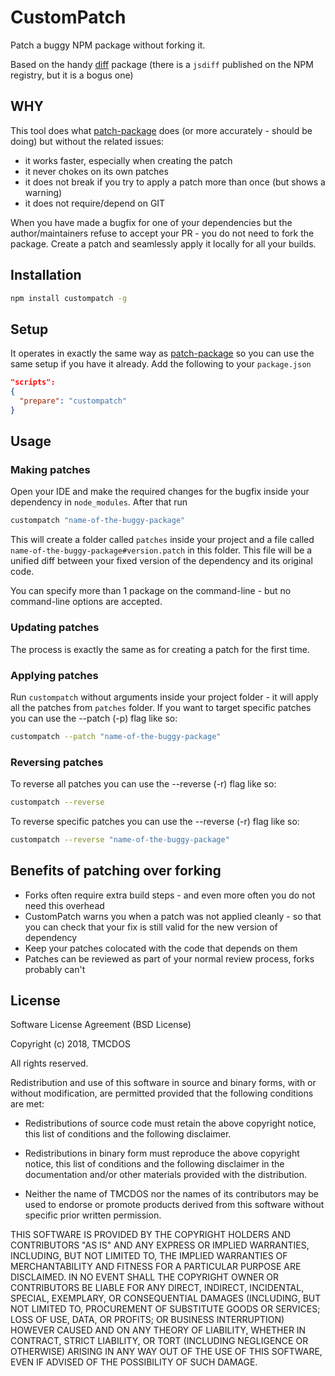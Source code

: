 # CustomPatch

Patch a buggy NPM package without forking it.

Based on the handy [diff](https://github.com/kpdecker/jsdiff) package (there is a `jsdiff` published on the NPM registry, but it is a bogus one)

## WHY

This tool does what [patch-package](https://www.npmjs.com/package/patch-package) does (or more accurately - should be doing) but without the related issues:

- it works faster, especially when creating the patch
- it never chokes on its own patches
- it does not break if you try to apply a patch more than once (but shows a warning)
- it does not require/depend on GIT
 
When you have made a bugfix for one of your dependencies but the author/maintainers refuse to accept your PR - you do not need to fork the package.
Create a patch and seamlessly apply it locally for all your builds.

## Installation
```bash
npm install custompatch -g
```

## Setup

It operates in exactly the same way as [patch-package](https://www.npmjs.com/package/patch-package) so you can use the same setup if you have it already.
Add the following to your `package.json`

```json
"scripts": 
{
  "prepare": "custompatch"
}
```

## Usage

### Making patches

Open your IDE and make the required changes for the bugfix inside your dependency in `node_modules`. After that run

```bash
custompatch "name-of-the-buggy-package"
```

This will create a folder called `patches` inside your project and a file called `name-of-the-buggy-package#version.patch` in this folder.
This file will be a unified diff between your fixed version of the dependency and its original code.

You can specify more than 1 package on the command-line - but no command-line options are accepted.

### Updating patches

The process is exactly the same as for creating a patch for the first time.

### Applying patches

Run `custompatch` without arguments inside your project folder - it will apply all the patches from `patches` folder. If you want to target specific patches you can use the --patch (-p) flag like so:

```bash
custompatch --patch "name-of-the-buggy-package"
```

### Reversing patches

To reverse all patches you can use the --reverse (-r) flag like so:

```bash
custompatch --reverse
```

To reverse specific patches you can use the --reverse (-r) flag like so:

```bash
custompatch --reverse "name-of-the-buggy-package"
```

## Benefits of patching over forking

- Forks often require extra build steps - and even more often you do not need this overhead
- CustomPatch warns you when a patch was not applied cleanly - so that you can check that your fix is still valid for the new version of dependency
- Keep your patches colocated with the code that depends on them
- Patches can be reviewed as part of your normal review process, forks probably can't

## License

Software License Agreement (BSD License)

Copyright (c) 2018, TMCDOS

All rights reserved.

Redistribution and use of this software in source and binary forms, with or without modification,
are permitted provided that the following conditions are met:

* Redistributions of source code must retain the above
  copyright notice, this list of conditions and the
  following disclaimer.

* Redistributions in binary form must reproduce the above
  copyright notice, this list of conditions and the
  following disclaimer in the documentation and/or other
  materials provided with the distribution.

* Neither the name of TMCDOS nor the names of its
  contributors may be used to endorse or promote products
  derived from this software without specific prior
  written permission.

THIS SOFTWARE IS PROVIDED BY THE COPYRIGHT HOLDERS AND CONTRIBUTORS "AS IS" AND ANY EXPRESS OR
IMPLIED WARRANTIES, INCLUDING, BUT NOT LIMITED TO, THE IMPLIED WARRANTIES OF MERCHANTABILITY AND
FITNESS FOR A PARTICULAR PURPOSE ARE DISCLAIMED. IN NO EVENT SHALL THE COPYRIGHT OWNER OR
CONTRIBUTORS BE LIABLE FOR ANY DIRECT, INDIRECT, INCIDENTAL, SPECIAL, EXEMPLARY, OR CONSEQUENTIAL
DAMAGES (INCLUDING, BUT NOT LIMITED TO, PROCUREMENT OF SUBSTITUTE GOODS OR SERVICES; LOSS OF USE,
DATA, OR PROFITS; OR BUSINESS INTERRUPTION) HOWEVER CAUSED AND ON ANY THEORY OF LIABILITY, WHETHER
IN CONTRACT, STRICT LIABILITY, OR TORT (INCLUDING NEGLIGENCE OR OTHERWISE) ARISING IN ANY WAY OUT
OF THE USE OF THIS SOFTWARE, EVEN IF ADVISED OF THE POSSIBILITY OF SUCH DAMAGE.
